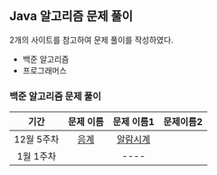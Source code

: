 ## Java 알고리즘 문제 풀이

2개의 사이트를 참고하여 문제 풀이를 작성하였다.
* 백준 알고리즘
* 프로그래머스

### 백준 알고리즘 문제 풀이

|기간|문제 이름|문제 이름1|문제이름2|
|:-------:|:-------:|:-------:|:--------:|
|12월 5주차|[음계](https://www.acmicpc.net/problem/2920)|[알람시계](https://www.acmicpc.net/problem/2884)
|1월 1주차||----|

